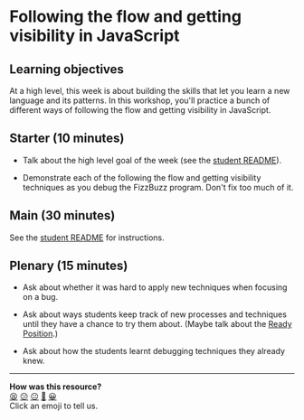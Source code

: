 # Following the flow and getting visibility in JavaScript

## Learning objectives

At a high level, this week is about building the skills that let you learn a new language and its patterns. In this workshop, you'll practice a bunch of different ways of following the flow and getting visibility in JavaScript.

## Starter (10 minutes)

- Talk about the high level goal of the week (see the [student README](README.md)).

- Demonstrate each of the following the flow and getting visibility techniques as you debug the FizzBuzz program. Don't fix too much of it.

## Main (30 minutes)

See the [student README](README.md) for instructions.

## Plenary (15 minutes)

- Ask about whether it was hard to apply new techniques when focusing on a bug.

- Ask about ways students keep track of new processes and techniques until they have a chance to try them about. (Maybe talk about the [Ready Position](http://sjmog.github.io/posts/491_learning_to_learn_1/).)

- Ask about how the students learnt debugging techniques they already knew.

<!-- BEGIN GENERATED SECTION DO NOT EDIT -->

---

**How was this resource?**  
[😫](https://airtable.com/shrUJ3t7KLMqVRFKR?prefill_Repository=skills-workshops&prefill_File=javascript_fundamentals/ES5_OLD_following_the_flow_and_getting_visibility_in_javascript/COACH_INSTRUCTIONS.md&prefill_Sentiment=😫) [😕](https://airtable.com/shrUJ3t7KLMqVRFKR?prefill_Repository=skills-workshops&prefill_File=javascript_fundamentals/ES5_OLD_following_the_flow_and_getting_visibility_in_javascript/COACH_INSTRUCTIONS.md&prefill_Sentiment=😕) [😐](https://airtable.com/shrUJ3t7KLMqVRFKR?prefill_Repository=skills-workshops&prefill_File=javascript_fundamentals/ES5_OLD_following_the_flow_and_getting_visibility_in_javascript/COACH_INSTRUCTIONS.md&prefill_Sentiment=😐) [🙂](https://airtable.com/shrUJ3t7KLMqVRFKR?prefill_Repository=skills-workshops&prefill_File=javascript_fundamentals/ES5_OLD_following_the_flow_and_getting_visibility_in_javascript/COACH_INSTRUCTIONS.md&prefill_Sentiment=🙂) [😀](https://airtable.com/shrUJ3t7KLMqVRFKR?prefill_Repository=skills-workshops&prefill_File=javascript_fundamentals/ES5_OLD_following_the_flow_and_getting_visibility_in_javascript/COACH_INSTRUCTIONS.md&prefill_Sentiment=😀)  
Click an emoji to tell us.

<!-- END GENERATED SECTION DO NOT EDIT -->
